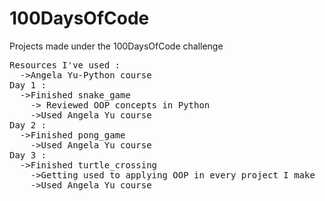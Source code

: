 # 100DaysOfCode
Projects made under the 100DaysOfCode challenge
<pre>
Resources I've used :
  ->Angela Yu-Python course
Day 1 :
  ->Finished snake_game
    -> Reviewed OOP concepts in Python
    ->Used Angela Yu course
Day 2 :
  ->Finished pong_game
    ->Used Angela Yu course
Day 3 :
  ->Finished turtle_crossing 
    ->Getting used to applying OOP in every project I make
    ->Used Angela Yu course
<pre>
